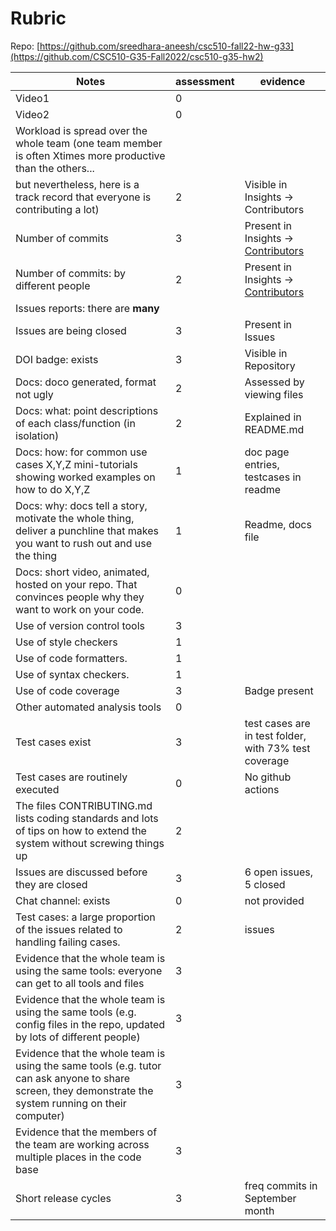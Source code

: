 # Rubric

Repo: [https://github.com/sreedhara-aneesh/csc510-fall22-hw-g33](https://github.com/CSC510-G35-Fall2022/csc510-g35-hw2)



|Notes|assessment|evidence|
|-----|---------|----------|
|Video1| 0| |
|Video2| 0| |
|Workload is spread over the whole team (one team member is often Xtimes more productive than the others... 
but nevertheless, here is a track record that everyone is contributing a lot)| 2 | Visible in Insights -> Contributors|
|Number of commits| 3 | Present in Insights -> [Contributors](https://github.com/CSC510-G35-Fall2022/csc510-g35-hw2/graphs/contributors)|
|Number of commits: by different people| 2 | Present in Insights -> [Contributors](https://github.com/CSC510-G35-Fall2022/csc510-g35-hw2/graphs/contributors)|
|Issues reports: there are **many**|
|Issues are being closed| 3 |Present in Issues|
|DOI badge: exists| 3 |Visible in Repository|
|Docs: doco generated, format not ugly | 2 |Assessed by viewing files|
|Docs: what: point descriptions of each class/function (in isolation) | 2 | Explained in README.md|
|Docs: how: for common use cases X,Y,Z mini-tutorials showing worked examples on how to do X,Y,Z| 1 |doc page entries, testcases in readme|
|Docs: why: docs tell a story, motivate the whole thing, deliver a punchline that makes you want to rush out and use the thing| 1 | Readme, docs file|
|Docs: short video, animated, hosted on your repo. That convinces people why they want to work on your code.|  0| |
|Use of version control tools| 3 | |
|Use of style checkers | 1 | |
|Use of code formatters. | 1 ||
|Use of syntax checkers. | 1 ||
|Use of code coverage | 3 | Badge present|
|Other automated analysis tools| 0 ||
|Test cases exist| 3 |test cases are in test folder, with 73% test coverage|
|Test cases are routinely executed| 0 |No github actions|
|The files CONTRIBUTING.md lists coding standards and lots of tips on how to extend the system without screwing things up| 2 | |
|Issues are discussed before they are closed| 3 |6 open issues, 5 closed|
|Chat channel: exists| 0 |not provided|
|Test cases: a large proportion of the issues related to handling failing cases.| 2 |issues|
|Evidence that the whole team is using the same tools: everyone can get to all tools and files| 3 | |
|Evidence that the whole team is using the same tools (e.g. config files in the repo, updated by lots of different people)| 3 | |
|Evidence that the whole team is using the same tools (e.g. tutor can ask anyone to share screen, they demonstrate the system running on their computer)| 3 | |
|Evidence that the members of the team are working across multiple places in the code base| 3 | |
|Short release cycles | 3 | freq commits in September month
